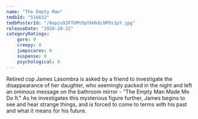 ```yaml
---
name: "The Empty Man"
tmdbId: "516632"
tmdbPosterId: "/8apzu9JFTUMtOpYkHk6LNPOs3pY.jpg"
releaseDate: "2020-10-22"
categoryRatings:
    gore: 0
    creepy: 0
    jumpscares: 0
    suspense: 0
    psychological: 0
---
```

Retired cop James Lasombra is asked by a friend to investigate the disappearance of her daughter, who seemingly packed in the night and left an ominous message on the bathroom mirror - "The Empty Man Made Me Do It." As he investigates this mysterious figure further, James begins to see and hear strange things, and is forced to come to terms with his past and what it means for his future.
